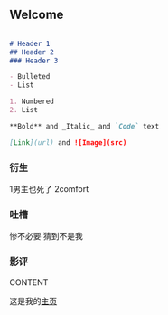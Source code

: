 ## Welcome

```markdown

# Header 1
## Header 2
### Header 3

- Bulleted
- List

1. Numbered
2. List

**Bold** and _Italic_ and `Code` text

[Link](url) and ![Image](src)
```

### 衍生

1男主也死了
2comfort

### 吐槽
惨不必要
猜到不是我

### 影评

CONTENT

这是我的[主页](https://judithabc.github.io/)
